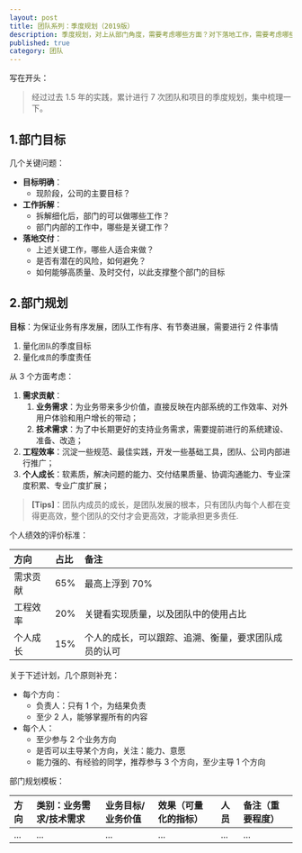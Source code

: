 ```yaml
---
layout: post
title: 团队系列：季度规划（2019版）
description: 季度规划，对上从部门角度，需要考虑哪些方面？对下落地工作，需要考虑哪些方面？
published: true
category: 团队
---
```


写在开头：

> 经过过去 1.5 年的实践，累计进行 7 次团队和项目的季度规划，集中梳理一下。


## 1.部门目标

几个关键问题：

* **目标明确**：
	* 现阶段，公司的主要目标？
* **工作拆解**：
	* 拆解细化后，部门的可以做哪些工作？
	* 部门内部的工作中，哪些是关键工作？
* **落地交付**：
	* 上述关键工作，哪些人适合来做？
	* 是否有潜在的风险，如何避免？
	* 如何能够高质量、及时交付，以此支撑整个部门的目标

## 2.部门规划

**目标**：为保证业务有序发展，团队工作有序、有节奏进展，需要进行 2 件事情

1. 量化`团队`的季度目标
1. 量化`成员`的季度责任


从 3 个方面考虑：

1. **需求贡献**：
	1. **业务需求**：为业务带来多少价值，直接反映在内部系统的工作效率、对外用户体验和用户增长的带动；
	1. **技术需求**：为了中长期更好的支持业务需求，需要提前进行的系统建设、准备、改造；
1. **工程效率**：沉淀一些规范、最佳实践，开发一些基础工具，团队、公司内部进行推广；
1. **个人成长**：软素质，解决问题的能力、交付结果质量、协调沟通能力、专业深度积累、专业广度扩展；

> **[Tips]**：团队内成员的成长，是团队发展的根本，只有团队内每个人都在变得更高效，整个团队的交付才会更高效，才能承担更多责任.

个人绩效的评价标准：

|方向|占比|备注|
|:--|:--|:--|
|需求贡献|65%|最高上浮到 70%|
|工程效率|20%|关键看实现质量，以及团队中的使用占比|
|个人成长|15%|个人的成长，可以跟踪、追溯、衡量，要求团队成员的认可|


关于下述计划，几个原则补充：

* 每个方向：
	* 负责人：只有 1 个，为结果负责
	* 至少 2 人，能够掌握所有的内容
* 每个人：
	* 至少参与 2 个业务方向
	* 是否可以主导某个方向，关注：能力、意愿
	* 能力强的、有经验的同学，推荐参与 3 个方向，至少主导 1 个方向

部门规划模板：

|方向|类别：业务需求/技术需求|业务目标/业务价值|效果（可量化的指标）|人员|备注（重要程度）|
|:--|:--|:--|:--|:--|:--|
|...|...|...|...|...|...|















